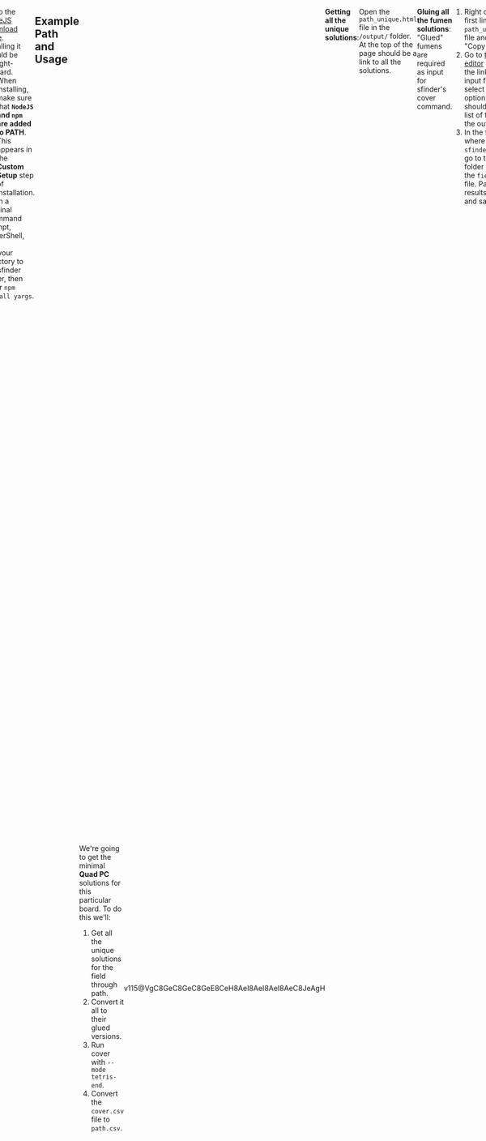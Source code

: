 ```yaml
---
title: Cover-To-Path Script
tags:
- Guide
- Sfinder Script
- Solution Finder
---
```

<meta name="description" content="Description, installation, and usage of Hillosanation's Cover-To-Path program." />
<style>
header{max-width: 700px; left: 50%; transform: translateX(-50%); padding: 0 2em;}
body{display: flex; justify-content: center;}
.singlePage{width: -webkit-fill-available; max-width: 700px;}
.minimal-graphic{
    display: flex;
    align-items: center;
    justify-content: center;
}
@media all and (max-width: 600px){
    .minimal-graphic{flex-direction: column;}
}
</style>

A demonstration of the use of [Hillosanation's](https://github.com/Hillosanation/) **Cover-to-Path Script**.
### Downloading
1. Download the [Cover-to-Path script](https://github.com/Hillosanation/cover-to-path/releases/tag/v0.1.1) and place it in the folder where `sfinder.jar` is.
2. Download the [unglueFumen script](https://github.com/Hillosanation/GluingFumens/releases/tag/v0.0.3) and place it in the folder where `sfinder.jar` is.

### Download NodeJS and a unglueFumen Dependency:
1. Go to the [NodeJS download page](https://nodejs.org/en/download/). Installing it should be straight-forward.
    - When installing, make sure that **`NodeJS` and `npm` are added to PATH**. This appears in the **Custom Setup** step of installation.
2. Open a terminal (Command Prompt, PowerShell, etc.)
3. Set your directory to the sfinder folder, then enter `npm install yargs`.
___
## Example Path and Usage
<div class="minimal-graphic" style="display: flex; align-items: center;">
    <div>
        <p>
            We're going to get the minimal <strong>Quad PC</strong> solutions for this particular board. To do this we'll:
            <ol>
                <li>Get all the unique solutions for the field through path.</li>
                <li>Convert it all to their glued versions.</li>
                <li>Run cover with <code>--mode tetris-end</code>.</li>
                <li>Convert the <code>cover.csv</code> file to <code>path.csv</code>.</li>
            </ol>
        </p>
    </div>
    <figfumen style="flex-shrink: 0" clipboard="false" height="9">v115@VgC8GeC8GeC8GeE8CeH8AeI8AeI8AeI8AeC8JeAgH</figfumen>
</div>

**Getting all the unique solutions**:
```{title="Example Path Command"}
Input:
java -jar sfinder.jar path -t v115@VgC8GeC8GeC8GeE8CeH8AeI8AeI8AeI8AeC8JeAgH -p *! -c 8

Output:
...
# Output file
Found path [unique] = 28
Found path [minimal] = 26
```
Open the `path_unique.html` file in the `/output/` folder. At the top of the page should be a link to all the solutions.

**Gluing all the fumen solutions**:<br>
"Glued" fumens are required as input for sfinder's cover command. 
1. Right click the first link in the `path_unique.html` file and select "Copy link".
2. Go to <a href="https://hsterts.github.io/Fumenities/">this fumen editor</a> and paste the link into the input field and select the "Glue" option. This should return a list of fumens in the output field.
3. In the folder where `sfinder.jar` is, go to the `/input/` folder and open the `field.txt` file. Paste the results in there and save it.

**Run cover with `--mode tetris-end`**:
```{title="Example Cover Command"}
java -jar sfinder.jar cover -p *! -m tetris-end
```
Since you don't specify the `--tetfu` parameter, the `field.txt` file is what's being used for this command. Use the same `-p` value as the path command from earlier. `-m tetris-end` makes it so that cover is only returned as successful if the last clear in the sequence is a quad or tetris line clear.

The result should show `OR = 72.46 % [3652/5040]`.

**Converting the `cover.csv` to `path.csv`**:
```{title="Example Cover-to-Path Command}
py cover-to-path.py output/cover.csv
```
The resulting file should be in the `/output/` folder, named `cover_to_path.csv`.